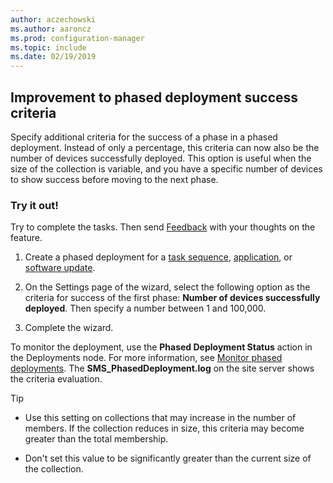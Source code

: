 ```yaml
---
author: aczechowski
ms.author: aaroncz
ms.prod: configuration-manager
ms.topic: include
ms.date: 02/19/2019
---
```


## <a name="bkmk_pod"></a> Improvement to phased deployment success criteria
<!--3555946-->

Specify additional criteria for the success of a phase in a phased deployment. Instead of only a percentage, this criteria can now also be the number of devices successfully deployed. This option is useful when the size of the collection is variable, and you have a specific number of devices to show success before moving to the next phase.


### Try it out!

Try to complete the tasks. Then send [Feedback](../../../../understand/find-help.md#product-feedback) with your thoughts on the feature.

1. Create a phased deployment for a [task sequence](../../../../../osd/deploy-use/create-phased-deployment-for-task-sequence.md), [application](../../../../../osd/deploy-use/create-phased-deployment-for-task-sequence.md?toc=/mem/configmgr/app/toc.json&bc=/mem/configmgr/app/breadcrumb/toc.json), or [software update](../../../../../osd/deploy-use/create-phased-deployment-for-task-sequence.md?toc=/mem/configmgr/sum/toc.json&bc=/mem/configmgr/sum/breadcrumb/toc.json).  

2. On the Settings page of the wizard, select the following option as the criteria for success of the first phase: **Number of devices successfully deployed**. Then specify a number between 1 and 100,000.  

3. Complete the wizard.  

To monitor the deployment, use the **Phased Deployment Status** action in the Deployments node. For more information, see [Monitor phased deployments](../../../../../osd/deploy-use/manage-monitor-phased-deployments.md#bkmk_monitor). The **SMS_PhasedDeployment.log** on the site server shows the criteria evaluation.

> [!Tip]  
> - Use this setting on collections that may increase in the number of members. If the collection reduces in size, this criteria may become greater than the total membership. 
> 
> - Don't set this value to be significantly greater than the current size of the collection.  

